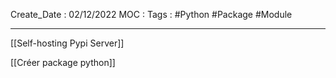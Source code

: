 Create_Date : 02/12/2022
MOC : 
Tags : #Python #Package #Module

----------------------------------

[[Self-hosting Pypi Server]]

[[Créer package python]]

